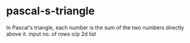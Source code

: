 # pascal-s-triangle
In Pascal's triangle, each number is the sum of the two numbers directly above it.
input no. of rows
o/p 2d list 
